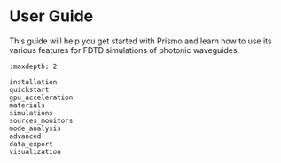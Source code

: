 # User Guide

This guide will help you get started with Prismo and learn how to use its various features for FDTD simulations of photonic waveguides.

```{toctree}
:maxdepth: 2

installation
quickstart
gpu_acceleration
materials
simulations
sources_monitors
mode_analysis
advanced
data_export
visualization
```
